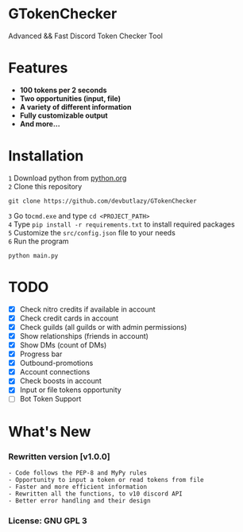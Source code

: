 # GTokenChecker

Advanced && Fast Discord Token Checker Tool

# Features

- **100 tokens per 2 seconds**
- **Two opportunities (input, file)**
- **A variety of different information**
- **Fully customizable output**
- **And more...**

# Installation

`1` Download python from [python.org](https://python.org)  
`2` Clone this repository  
```
git clone https://github.com/devbutlazy/GTokenChecker
```
`3` Go to`cmd.exe` and type `cd <PROJECT_PATH>`  
`4` Type `pip install -r requirements.txt` to install required packages  
`5` Customize the `src/config.json` file to your needs  
`6` Run the program
```
python main.py
```

# TODO

- [x] Check nitro credits if available in account
- [x] Check credit cards in account
- [x] Check guilds (all guilds or with admin permissions)
- [x] Show relationships (friends in account)
- [x] Show DMs (count of DMs)
- [x] Progress bar
- [x] Outbound-promotions
- [x] Account connections
- [x] Check boosts in account
- [x] Input or file tokens opportunity
- [ ] Bot Token Support

# What's New

### Rewritten version [v1.0.0]
    - Code follows the PEP-8 and MyPy rules
    - Opportunity to input a token or read tokens from file
    - Faster and more efficient information
    - Rewritten all the functions, to v10 discord API
    - Better error handling and their design
### License: GNU GPL 3
